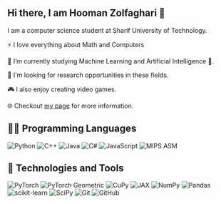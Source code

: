 ## Hi there, I am Hooman Zolfaghari 👋
I am a computer science student at Sharif University of Technology.

⚡ I love everything about Math and Computers

🌱 I’m currently studying Machine Learning and Artificial Intelligence 🧠.

🔎 I'm looking for research opportunities in these fields.

🎮 I also enjoy creating video games.

🌐 Checkout [my page](https://hoomanzolfaghari84.github.io/) for more information.
<!--
**hoomanzolfaghari84/hoomanzolfaghari84** is a ✨ _special_ ✨ repository because its `README.md` (this file) appears on your GitHub profile.

Here are some ideas to get you started:

- 🔭 I’m currently working on ...
- 🌱 I’m currently learning ...
- 👯 I’m looking to collaborate on ...
- 🤔 I’m looking for help with ...
- 💬 Ask me about ...
- 📫 How to reach me: ...
- 😄 Pronouns: ...
- ⚡ Fun fact: ...
-->
## 👨‍💻 Programming Languages
![Python](https://img.shields.io/badge/-Python-blue) ![C++](https://img.shields.io/badge/-C%2B%2B-gray) ![Java](https://img.shields.io/badge/-Java-orange)  ![C#](https://img.shields.io/badge/-C%23-purple) ![JavaScript](https://img.shields.io/badge/-JavaScript-yellow) ![MIPS ASM](https://img.shields.io/badge/-MIPS%20ASM-darkgreen)
## :rocket: Technologies and Tools
![PyTorch](https://img.shields.io/badge/PyTorch-%23EE4C2C.svg?style=for-the-badge&logo=PyTorch&logoColor=white) ![PyTorch Geometric](https://img.shields.io/badge/PyTorch_Geometric-blue.svg?style=for-the-badge&logo=PyG&logoColor=white) ![CuPy](https://img.shields.io/badge/CuPy-%2334A853.svg?style=for-the-badge&logo=CuPy&logoColor=white) ![JAX](https://img.shields.io/badge/JAX-%236A0DAD.svg?style=for-the-badge&logo=JAX&logoColor=white) ![NumPy](https://img.shields.io/badge/numpy-%23013243.svg?style=for-the-badge&logo=numpy&logoColor=white) ![Pandas](https://img.shields.io/badge/pandas-%23150458.svg?style=for-the-badge&logo=pandas&logoColor=white) ![scikit-learn](https://img.shields.io/badge/scikit--learn-%23F7931E.svg?style=for-the-badge&logo=scikit-learn&logoColor=white) ![SciPy](https://img.shields.io/badge/scipy-%8CAAE6.svg?style=for-the-badge&logo=scipy&logoColor=white) ![Git](https://img.shields.io/badge/git-%23F05033.svg?style=for-the-badge&logo=git&logoColor=white) ![GitHub](https://img.shields.io/badge/github-%23121011.svg?style=for-the-badge&logo=github&logoColor=white) 
 
